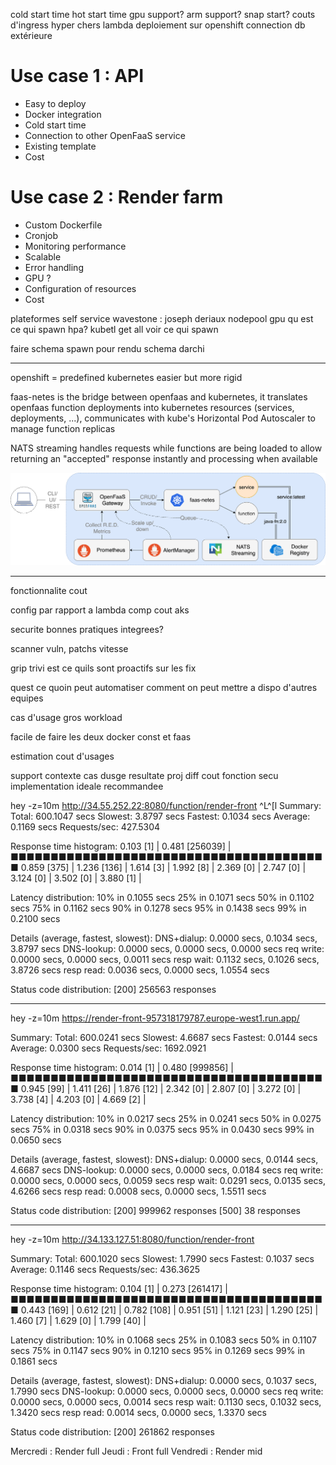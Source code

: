 cold start time
hot start time
gpu support?
arm support?
snap start?
couts d'ingress hyper chers lambda
deploiement sur openshift
connection db extérieure


# Use case 1 : API

- Easy to deploy
- Docker integration
- Cold start time
- Connection to other OpenFaaS service
- Existing template
- Cost

# Use case 2 : Render farm

- Custom Dockerfile
- Cronjob
- Monitoring performance
- Scalable
- Error handling
- GPU ?
- Configuration of resources
- Cost


plateformes self service wavestone : joseph deriaux
nodepool gpu
qu est ce qui spawn
hpa?
kubetl get all voir ce qui spawn

faire schema spawn pour rendu
schema darchi

---


openshift = predefined kubernetes easier but more rigid

faas-netes is the bridge between openfaas and kubernetes, it translates openfaas function deployments into kubernetes resources (services, deployments, ...), communicates with kube's Horizontal Pod Autoscaler to manage function replicas

NATS streaming handles requests while functions are being loaded to allow returning an "accepted" response instantly and processing when available

![](of-workflow.png)


---

fonctionnalite
cout

config par rapport a lambda
comp cout aks

securite
bonnes pratiques integrees?

scanner vuln, patchs vitesse

grip trivi
est ce quils sont proactifs sur les fix

quest ce quoin peut automatiser
comment on peut mettre a dispo d'autres equipes

cas d'usage gros workload

facile de faire les deux docker const et faas

estimation cout d'usages


support
contexte
cas dusge
resultate
proj diff cout fonction secu
implementation ideale recommandee



hey -z=10m http://34.55.252.22:8080/function/render-front
^L^[l
Summary:
  Total:	600.1047 secs
  Slowest:	3.8797 secs
  Fastest:	0.1034 secs
  Average:	0.1169 secs
  Requests/sec:	427.5304


Response time histogram:
  0.103 [1]	|
  0.481 [256039]	|■■■■■■■■■■■■■■■■■■■■■■■■■■■■■■■■■■■■■■■■
  0.859 [375]	|
  1.236 [136]	|
  1.614 [3]	|
  1.992 [8]	|
  2.369 [0]	|
  2.747 [0]	|
  3.124 [0]	|
  3.502 [0]	|
  3.880 [1]	|


Latency distribution:
  10% in 0.1055 secs
  25% in 0.1071 secs
  50% in 0.1102 secs
  75% in 0.1162 secs
  90% in 0.1278 secs
  95% in 0.1438 secs
  99% in 0.2100 secs

Details (average, fastest, slowest):
  DNS+dialup:	0.0000 secs, 0.1034 secs, 3.8797 secs
  DNS-lookup:	0.0000 secs, 0.0000 secs, 0.0000 secs
  req write:	0.0000 secs, 0.0000 secs, 0.0011 secs
  resp wait:	0.1132 secs, 0.1026 secs, 3.8726 secs
  resp read:	0.0036 secs, 0.0000 secs, 1.0554 secs

Status code distribution:
  [200]	256563 responses

---


hey -z=10m https://render-front-957318179787.europe-west1.run.app/

Summary:
  Total:	600.0241 secs
  Slowest:	4.6687 secs
  Fastest:	0.0144 secs
  Average:	0.0300 secs
  Requests/sec:	1692.0921


Response time histogram:
  0.014 [1]	|
  0.480 [999856]	|■■■■■■■■■■■■■■■■■■■■■■■■■■■■■■■■■■■■■■■■
  0.945 [99]	|
  1.411 [26]	|
  1.876 [12]	|
  2.342 [0]	|
  2.807 [0]	|
  3.272 [0]	|
  3.738 [4]	|
  4.203 [0]	|
  4.669 [2]	|


Latency distribution:
  10% in 0.0217 secs
  25% in 0.0241 secs
  50% in 0.0275 secs
  75% in 0.0318 secs
  90% in 0.0375 secs
  95% in 0.0430 secs
  99% in 0.0650 secs

Details (average, fastest, slowest):
  DNS+dialup:	0.0000 secs, 0.0144 secs, 4.6687 secs
  DNS-lookup:	0.0000 secs, 0.0000 secs, 0.0184 secs
  req write:	0.0000 secs, 0.0000 secs, 0.0059 secs
  resp wait:	0.0291 secs, 0.0135 secs, 4.6266 secs
  resp read:	0.0008 secs, 0.0000 secs, 1.5511 secs

Status code distribution:
  [200]	999962 responses
  [500]	38 responses

---

hey -z=10m http://34.133.127.51:8080/function/render-front

Summary:
  Total:	600.1020 secs
  Slowest:	1.7990 secs
  Fastest:	0.1037 secs
  Average:	0.1146 secs
  Requests/sec:	436.3625


Response time histogram:
  0.104 [1]	|
  0.273 [261417]	|■■■■■■■■■■■■■■■■■■■■■■■■■■■■■■■■■■■■■■■■
  0.443 [169]	|
  0.612 [21]	|
  0.782 [108]	|
  0.951 [51]	|
  1.121 [23]	|
  1.290 [25]	|
  1.460 [7]	|
  1.629 [0]	|
  1.799 [40]	|


Latency distribution:
  10% in 0.1068 secs
  25% in 0.1083 secs
  50% in 0.1107 secs
  75% in 0.1147 secs
  90% in 0.1210 secs
  95% in 0.1269 secs
  99% in 0.1861 secs

Details (average, fastest, slowest):
  DNS+dialup:	0.0000 secs, 0.1037 secs, 1.7990 secs
  DNS-lookup:	0.0000 secs, 0.0000 secs, 0.0000 secs
  req write:	0.0000 secs, 0.0000 secs, 0.0014 secs
  resp wait:	0.1130 secs, 0.1032 secs, 1.3420 secs
  resp read:	0.0014 secs, 0.0000 secs, 1.3370 secs

Status code distribution:
  [200]	261862 responses


Mercredi : Render full
Jeudi : Front full
Vendredi : Render mid
